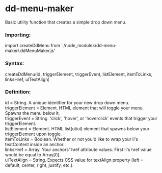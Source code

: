 # dd-menu-maker
Basic utility function that creates a simple drop down menu.

### Importing:
import createDdMenu from './node_modules/dd-menu-maker/.ddMenuMaker.js'

### Syntax:
createDdMenu(id, triggerElement, triggerEvent, listElement, itemToLinks, linksHref, ulTextAlign)

### Definition:
id = String. A unique identifier for your new drop down menu. <br />
triggerElement = Element. HTML element that will toggle your menu. Spawns the menu below it. <br />
triggerEvent = String. 'click', 'hover', or 'hoverclick' events that trigger your triggerElement. <br />
listElement = Element. HTML list(ul/ol) element that spawns below your triggerElement upon toggle. <br />
itemToLinks = Boolean. Whether or not you'd like to wrap your li's textContent inside an anchor. <br />
linksHref = Array. Your anchors' href attribute values. First li's href value would be equal to Array[0]. <br /> 
ulTextAlign = String. Expects CSS value for textAlign property (left = default, center, right, justify, etc.).




